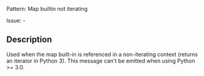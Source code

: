 Pattern: Map builtin not iterating

Issue: -

## Description

Used when the map built-in is referenced in a non-iterating context (returns an iterator in Python 3). This message can't be emitted when using Python >= 3.0.